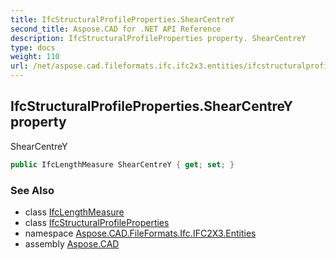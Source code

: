 ```yaml
---
title: IfcStructuralProfileProperties.ShearCentreY
second_title: Aspose.CAD for .NET API Reference
description: IfcStructuralProfileProperties property. ShearCentreY
type: docs
weight: 110
url: /net/aspose.cad.fileformats.ifc.ifc2x3.entities/ifcstructuralprofileproperties/shearcentrey/
---
```

## IfcStructuralProfileProperties.ShearCentreY property

ShearCentreY

```csharp
public IfcLengthMeasure ShearCentreY { get; set; }
```

### See Also

* class [IfcLengthMeasure](../../../aspose.cad.fileformats.ifc.ifc2x3.types/ifclengthmeasure/)
* class [IfcStructuralProfileProperties](../)
* namespace [Aspose.CAD.FileFormats.Ifc.IFC2X3.Entities](../../ifcstructuralprofileproperties/)
* assembly [Aspose.CAD](../../../)


